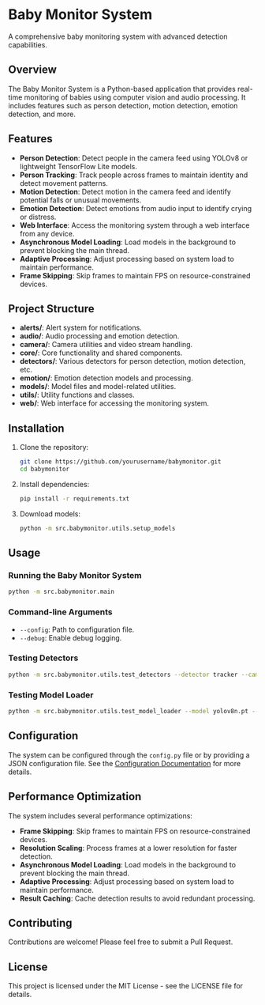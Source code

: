 # Baby Monitor System

A comprehensive baby monitoring system with advanced detection capabilities.

## Overview

The Baby Monitor System is a Python-based application that provides real-time monitoring of babies using computer vision and audio processing. It includes features such as person detection, motion detection, emotion detection, and more.

## Features

- **Person Detection**: Detect people in the camera feed using YOLOv8 or lightweight TensorFlow Lite models.
- **Person Tracking**: Track people across frames to maintain identity and detect movement patterns.
- **Motion Detection**: Detect motion in the camera feed and identify potential falls or unusual movements.
- **Emotion Detection**: Detect emotions from audio input to identify crying or distress.
- **Web Interface**: Access the monitoring system through a web interface from any device.
- **Asynchronous Model Loading**: Load models in the background to prevent blocking the main thread.
- **Adaptive Processing**: Adjust processing based on system load to maintain performance.
- **Frame Skipping**: Skip frames to maintain FPS on resource-constrained devices.

## Project Structure

- **alerts/**: Alert system for notifications.
- **audio/**: Audio processing and emotion detection.
- **camera/**: Camera utilities and video stream handling.
- **core/**: Core functionality and shared components.
- **detectors/**: Various detectors for person detection, motion detection, etc.
- **emotion/**: Emotion detection models and processing.
- **models/**: Model files and model-related utilities.
- **utils/**: Utility functions and classes.
- **web/**: Web interface for accessing the monitoring system.

## Installation

1. Clone the repository:
   ```bash
   git clone https://github.com/yourusername/babymonitor.git
   cd babymonitor
   ```

2. Install dependencies:
   ```bash
   pip install -r requirements.txt
   ```

3. Download models:
   ```bash
   python -m src.babymonitor.utils.setup_models
   ```

## Usage

### Running the Baby Monitor System

```bash
python -m src.babymonitor.main
```

### Command-line Arguments

- `--config`: Path to configuration file.
- `--debug`: Enable debug logging.

### Testing Detectors

```bash
python -m src.babymonitor.utils.test_detectors --detector tracker --camera 0
```

### Testing Model Loader

```bash
python -m src.babymonitor.utils.test_model_loader --model yolov8n.pt --type yolov8
```

## Configuration

The system can be configured through the `config.py` file or by providing a JSON configuration file. See the [Configuration Documentation](src/babymonitor/utils/README.md#configuration) for more details.

## Performance Optimization

The system includes several performance optimizations:

- **Frame Skipping**: Skip frames to maintain FPS on resource-constrained devices.
- **Resolution Scaling**: Process frames at a lower resolution for faster detection.
- **Asynchronous Model Loading**: Load models in the background to prevent blocking the main thread.
- **Adaptive Processing**: Adjust processing based on system load to maintain performance.
- **Result Caching**: Cache detection results to avoid redundant processing.

## Contributing

Contributions are welcome! Please feel free to submit a Pull Request.

## License

This project is licensed under the MIT License - see the LICENSE file for details. 